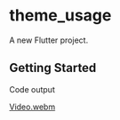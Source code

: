 # theme_usage

A new Flutter project.

## Getting Started

Code output

[Video.webm](https://github.com/mstf45/theme_usage/assets/69422816/930c20fc-1df7-4c17-93c2-69bf4fd6652d)
